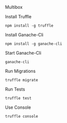 Multibox

Install Truffle

`npm install -g truffle`

Install Ganache-Cli

`npm install -g ganache-cli`

Start Ganache-Cli

`ganache-cli`

Run Migrations

`truffle migrate`

Run Tests

`truffle test`

Use Console

`truffle console`

